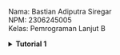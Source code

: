 Nama: Bastian Adiputra Siregar\
NPM: 2306245005\
Kelas: Pemrograman Lanjut B

<details>
    <summary><b>Tutorial 1</b></summary>

## Refleksi 1

Pada tutorial ini, saya menerapkan dua fitur baru menggunakan Spring Boot dan menerapkan berbagai prinsip clean code dan secure coding practices. Berikut adalah refleksi utama dari implementasinya:

### **Prinsip Clean Code yang Diterapkan**

1. **Meaningful Names (Penamaan yang Bermakna)**
    - Setiap nama variabel, metode, dan kelas diberi nama yang jelas dan deskriptif, sehingga mudah dipahami tanpa perlu komentar tambahan. Contoh:
    
    ```java
    @GetMapping("/edit/{productId}")
    public String editProductPage(@PathVariable String productId, Model model) {
        Product product = service.findById(productId);
        if (product != null) {
            model.addAttribute("product", product);
            return "editProduct";
        }
        return "redirect:/product/list";
    }
    ```
   Nama metode dan parameternya memudahkan untuk memahami tujuannya tanpa memerlukan komentar tambahan.

2. **Single Responsibility Principle (SRP)**
    - Kelas dipisahkan berdasarkan tanggung jawabnya masing-masing:
      - `ProductController` menangani HTTP request.
      - `ProductServiceImpl` mengatur logika bisnis.
      - `ProductRepository` menangani penyimpanan data.

3. **Avoiding Code Duplication (Menghindari Duplikasi Kode)**
    - Menggunakan metode kode yang sudah terbuat berulang-kali, misal findById

    ```java
    public Product findById(String productId) {
        for (Product product : productData) {
            if (product.getProductId().equals(productId)) {
                return product;
            }
        }
        return null;
    }
    ```
Metode kode ini hanya perlu dibuat sekali saja dan dapat digunakan berkali-kali sehingga menghindari duplikasi kode

### **Praktik Secure Coding yang Diterapkan**

1. **Menggunakan UUID untuk ID Produk**
    - Menghindari penggunaan ID yang dapat ditebak dengan menerapkan UUID:
    
    ```java
    public Product() {
        this.productId = UUID.randomUUID().toString();
    }
    ```

2. **Validasi Input untuk Mencegah Data Tidak Valid**
    - Di ProductRepository, metode update memastikan bahwa hanya nilai bukan nol yang diperbarui:
    
    ```java
    public void update(Product updatedProduct) {
        Product existingProduct = findById(updatedProduct.getProductId());
        if (existingProduct != null) {
            existingProduct.setProductName(updatedProduct.getProductName());
            existingProduct.setProductQuantity(updatedProduct.getProductQuantity());
        }
    }
    ```
    Ini mencegah penyimpanan nilai null.

3. **Enkapsulasi Data**
    - Daftar productData dalam ProductRepository bersifat private, mencegah modifikasi yang tidak sah dari luar kelas.
    - Getter dan setter digunakan untuk mengontrol akses ke properti produk.

### **Area yang Perlu Ditingkatkan**
1. **Meningkatkan Validasi Input**
Saat ini, tidak ada validasi pada create atau edit produk. Menambahkan validasi seperti nama product tidak boleh null atau quantity harus dalam suatu range dapat mencegah data yang tidak valid.

2. **Improve Error Handling**
Metode findById saat ini mengembalikan null jika produk tidak ditemukan. Sebagai gantinya, melemparkan exception khusus akan lebih baik. Ini memungkinkan penanganan exception dengan pesan error yang lebih bermakna.

Dengan menerapkan prinsip-prinsip di atas, kode saya menjadi lebih bersih, aman, dan mudah dipelihara. Ke depannya, saya akan lebih memperhatikan aspek keamanan dan clean code untuk meningkatkan kualitas pengembangan software saya.

## Refleksi 2

Membuat kelas pengujian fungsional baru yang mirip dengan CreateProductFunctionalTest.java dengan setup dan variabel instans yang sama dapat menurunkan kualitas kode karena menyebabkan duplikasi kode (code duplication). Duplikasi ini meningkatkan kompleksitas maintenance karena setiap perubahan dalam prosedur setup harus diterapkan di beberapa tempat, berisiko menciptakan inkonsistensi. Selain itu, kurangnya pemisahan tanggung jawab membuat struktur kode menjadi kurang modular dan sulit diperluas. 

Untuk meningkatkan kebersihan kode, kita bisa terapkan BaseFunctionalTest sebagai base class yang menangani setup umum, sehingga class test baru dapat mewarisinya tanpa menulis ulang kode yang sama contoh:

```java
public abstract class BaseFunctionalTest {
    protected WebDriver driver;
    protected String baseUrl;

    @BeforeEach
    public void setUp() {
        driver = new ChromeDriver();
        baseUrl = "http://example.com";
        driver.get(baseUrl);
    }

    @AfterEach
    public void tearDown() {
        driver.quit();
    }
}
```

Class test baru seperti VerifyProductCountTest dan CreateProductFunctionalTest bisa extend (inherit) kelas ini sehingga menghindari duplikasi misal,

```java
public class VerifyProductCountTest extends BaseFunctionalTest {
    @Test
    public void testProductCount() {
        List<WebElement> products = driver.findElements(By.className("product-item"));
        assertEquals(expectedCount, products.size());
    }
}
```
</details>

